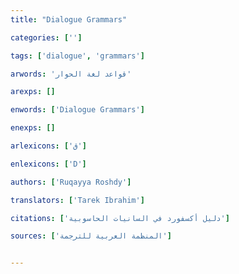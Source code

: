 ```yaml
---
title: "Dialogue Grammars"

categories: ['']

tags: ['dialogue', 'grammars']

arwords: 'قواعد لغة الحوار'

arexps: []

enwords: ['Dialogue Grammars']

enexps: []

arlexicons: ['ق']

enlexicons: ['D']

authors: ['Ruqayya Roshdy']

translators: ['Tarek Ibrahim']

citations: ['دليل أكسفورد في السانيات الحاسوبية']

sources: ['المنظمة العربية للترجمة']


---
```

